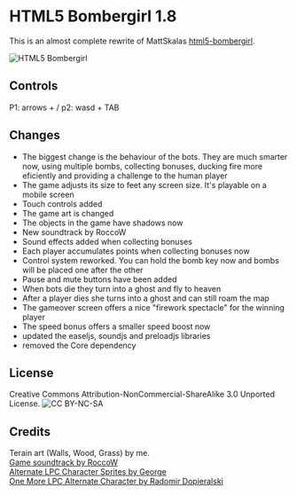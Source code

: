HTML5 Bombergirl 1.8
====================

This is an almost complete rewrite of MattSkalas [html5-bombergirl](https://github.com/MattSkala/html5-bombergirl).

![HTML5 Bombergirl](http://i.imgur.com/f5MxzJm.png)

Controls
--------
P1: arrows + /
p2: wasd + TAB

Changes
-------

- The biggest change is the behaviour of the bots. They are much smarter now, using multiple bombs, collecting bonuses, ducking fire more eficiently and providing a challenge to the human player
- The game adjusts its size to feet any screen size. It's playable on a mobile screen
- Touch controls added
- The game art is changed
- The objects in the game have shadows now
- New soundtrack by RoccoW
- Sound effects added when collecting bonuses
- Each player accumulates points when collecting bonuses now
- Control system reworked. You can hold the bomb key now and bombs will be placed one after the other
- Pause and mute buttons have been added
- When bots die they turn into a ghost and fly to heaven
- After a player dies she turns into a ghost and can still roam the map
- The gameover screen offers a nice "firework spectacle" for the winning player
- The speed bonus offers a smaller speed boost now
- updated the easeljs, soundjs and preloadjs libraries
- removed the Core dependency

License
-------
Creative Commons Attribution-NonCommercial-ShareAlike 3.0 Unported License.
![CC BY-NC-SA](http://i.creativecommons.org/l/by-nc-sa/3.0/80x15.png)

Credits
-------
Terain art (Walls, Wood, Grass) by me.<br>
[Game soundtrack by RoccoW](http://freemusicarchive.org/music/roccow/)<br>
[Alternate LPC Character Sprites by George](http://opengameart.org/content/alternate-lpc-character-sprites-george)<br>
[One More LPC Alternate Character by Radomir Dopieralski](http://opengameart.org/content/one-more-lpc-alternate-character)<br>
